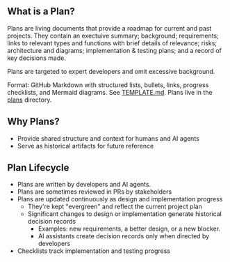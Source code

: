 ## What is a Plan?

Plans are living documents that provide a roadmap for current and past projects. They contain an exectuive summary; background; requirements; links to relevant types and functions with brief details of relevance; risks; architecture and diagrams; implementation & testing plans; and a record of key decisions made.

Plans are targeted to expert developers and omit excessive background.

Format: GitHub Markdown with structured lists, bullets, links, progress checklists, and Mermaid diagrams. See [TEMPLATE.md](TEMPLATE.md). Plans live in the [plans](plans) directory.

## Why Plans?

* Provide shared structure and context for humans and AI agents
* Serve as historical artifacts for future reference

## Plan Lifecycle

- Plans are written by developers and AI agents.
- Plans are sometimes reviewed in PRs by stakeholders
- Plans are updated continuously as design and implementation progress
  - They're kept "evergreen" and reflect the current project plan
  - Significant changes to design or implementation generate historical decision records
    - Examples: new requirements, a better design, or a new blocker.
    - AI assistants create decision records only when directed by developers
- Checklists track implementation and testing progress
